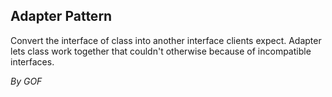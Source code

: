 ## Adapter Pattern ##

Convert the interface of class into another interface clients expect. Adapter lets class work together that couldn't otherwise because of incompatible interfaces.
 
*By GOF*
